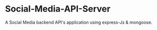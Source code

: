 # Social-Media-API-Server
A Social Media backend API's application using express-Js &amp; mongoose.
